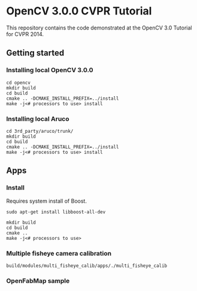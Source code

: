 OpenCV 3.0.0 CVPR Tutorial
=================
This repository contains the code demonstrated at the OpenCV 3.0 Tutorial for CVPR 2014.

## Getting started

### Installing local OpenCV 3.0.0
````
cd opencv
mkdir build
cd build
cmake .. -DCMAKE_INSTALL_PREFIX=../install
make -j<# processors to use> install
````

### Installing local Aruco 
````
cd 3rd_party/aruco/trunk/
mkdir build
cd build
cmake .. -DCMAKE_INSTALL_PREFIX=../install
make -j<# processors to use> install
````

## Apps

### Install
Requires system install of Boost.
````
sudo apt-get install libboost-all-dev

mkdir build
cd build
cmake ..
make -j<# processors to use>
````

### Multiple fisheye camera calibration

````
build/modules/multi_fisheye_calib/apps/./multi_fisheye_calib
````

### OpenFabMap sample

